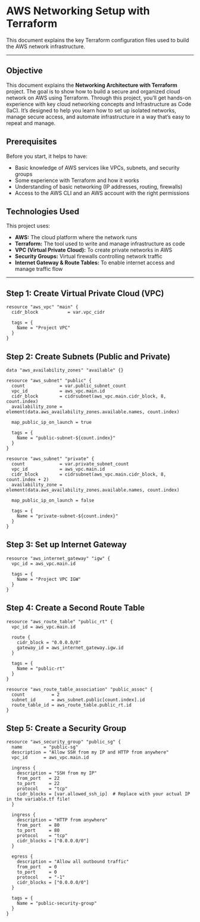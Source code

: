 # AWS Networking Setup with Terraform

This document explains the key Terraform configuration files used to build the AWS network infrastructure.

---

## Objective

This document explains the **Networking Architecture with Terraform** project. The goal is to show how to build a secure and organized cloud network on AWS using Terraform. Through this project, you’ll get hands-on experience with key cloud networking concepts and Infrastructure as Code (IaC). It’s designed to help you learn how to set up isolated networks, manage secure access, and automate infrastructure in a way that’s easy to repeat and manage.

## Prerequisites

Before you start, it helps to have:

- Basic knowledge of AWS services like VPCs, subnets, and security groups
- Some experience with Terraform and how it works
- Understanding of basic networking (IP addresses, routing, firewalls)
- Access to the AWS CLI and an AWS account with the right permissions

## Technologies Used

This project uses:

- **AWS:** The cloud platform where the network runs
- **Terraform:** The tool used to write and manage infrastructure as code
- **VPC (Virtual Private Cloud):** To create private networks in AWS
- **Security Groups:** Virtual firewalls controlling network traffic
- **Internet Gateway & Route Tables:** To enable internet access and manage traffic flow

---

## Step 1: Create Virtual Private Cloud (VPC)

```hcl
resource "aws_vpc" "main" {
  cidr_block           = var.vpc_cidr

  tags = {
    Name = "Project VPC"
  }
}
```

## Step 2: Create Subnets (Public and Private)

```hcl
data "aws_availability_zones" "available" {}

resource "aws_subnet" "public" {
  count             = var.public_subnet_count
  vpc_id            = aws_vpc.main.id
  cidr_block        = cidrsubnet(aws_vpc.main.cidr_block, 8, count.index)
  availability_zone = element(data.aws_availability_zones.available.names, count.index)

  map_public_ip_on_launch = true

  tags = {
    Name = "public-subnet-${count.index}"
  }
}

resource "aws_subnet" "private" {
  count             = var.private_subnet_count
  vpc_id            = aws_vpc.main.id
  cidr_block        = cidrsubnet(aws_vpc.main.cidr_block, 8, count.index + 2)
  availability_zone = element(data.aws_availability_zones.available.names, count.index)

  map_public_ip_on_launch = false

  tags = {
    Name = "private-subnet-${count.index}"
  }
}

```

## Step 3: Set up Internet Gateway

```hcl
resource "aws_internet_gateway" "igw" {
  vpc_id = aws_vpc.main.id

  tags = {
    Name = "Project VPC IGW"
  }
}

```

## Step 4: Create a Second Route Table

```hcl
resource "aws_route_table" "public_rt" {
  vpc_id = aws_vpc.main.id

  route {
    cidr_block = "0.0.0.0/0"
    gateway_id = aws_internet_gateway.igw.id
  }

  tags = {
    Name = "public-rt"
  }
}

resource "aws_route_table_association" "public_assoc" {
  count          = 2
  subnet_id      = aws_subnet.public[count.index].id
  route_table_id = aws_route_table.public_rt.id
}
```

## Step 5: Create a Security Group

```hcl
resource "aws_security_group" "public_sg" {
  name        = "public-sg"
  description = "Allow SSH from my IP and HTTP from anywhere"
  vpc_id      = aws_vpc.main.id

  ingress {
    description = "SSH from my IP"
    from_port   = 22
    to_port     = 22
    protocol    = "tcp"
    cidr_blocks = [var.allowed_ssh_ip]  # Replace with your actual IP in the variable.tf file!
  }

  ingress {
    description = "HTTP from anywhere"
    from_port   = 80
    to_port     = 80
    protocol    = "tcp"
    cidr_blocks = ["0.0.0.0/0"]
  }

  egress {
    description = "Allow all outbound traffic"
    from_port   = 0
    to_port     = 0
    protocol    = "-1"
    cidr_blocks = ["0.0.0.0/0"]
  }

  tags = {
    Name = "public-security-group"
  }
}

```
